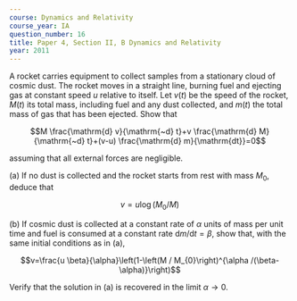 ```yaml
---
course: Dynamics and Relativity
course_year: IA
question_number: 16
title: Paper 4, Section II, B Dynamics and Relativity
year: 2011
---
```




A rocket carries equipment to collect samples from a stationary cloud of cosmic dust. The rocket moves in a straight line, burning fuel and ejecting gas at constant speed $u$ relative to itself. Let $v(t)$ be the speed of the rocket, $M(t)$ its total mass, including fuel and any dust collected, and $m(t)$ the total mass of gas that has been ejected. Show that

$$M \frac{\mathrm{d} v}{\mathrm{~d} t}+v \frac{\mathrm{d} M}{\mathrm{~d} t}+(v-u) \frac{\mathrm{d} m}{\mathrm{dt}}=0$$

assuming that all external forces are negligible.

(a) If no dust is collected and the rocket starts from rest with mass $M_{0}$, deduce that

$$v=u \log \left(M_{0} / M\right)$$

(b) If cosmic dust is collected at a constant rate of $\alpha$ units of mass per unit time and fuel is consumed at a constant rate $\mathrm{d} m / \mathrm{d} t=\beta$, show that, with the same initial conditions as in (a),

$$v=\frac{u \beta}{\alpha}\left(1-\left(M / M_{0}\right)^{\alpha /(\beta-\alpha)}\right)$$

Verify that the solution in (a) is recovered in the limit $\alpha \rightarrow 0$.